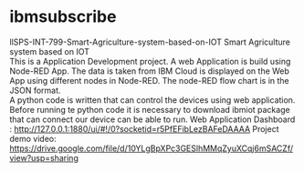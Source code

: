# ibmsubscribe
llSPS-INT-799-Smart-Agriculture-system-based-on-IOT Smart Agriculture system based on IOT  
This is a Application Development project. A web Application is build using Node-RED App. The data is taken from IBM Cloud is displayed on the Web App using different nodes in Node-RED. The node-RED flow chart is in the JSON format.  
A python code is written that can control the devices using web application. Before running te python code it is necessary to download ibmiot package that can connect our device can be able to run. 
Web Application Dashboard : 
http://127.0.0.1:1880/ui/#!/0?socketid=r5PfEFibLezBAFeDAAAA
Project demo video:
https://drive.google.com/file/d/10YLgBpXPc3GESlhMMqZyuXCqj6mSACZf/view?usp=sharing
